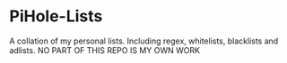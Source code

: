 # PiHole-Lists
A collation of my personal lists. Including regex, whitelists, blacklists and adlists. NO PART OF THIS REPO IS MY OWN WORK
